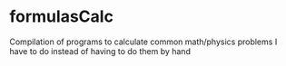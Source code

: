 # formulasCalc
Compilation of programs to calculate common math/physics problems I have to do instead of having to do them by hand
